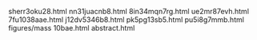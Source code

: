 sherr3oku28.html
nn31juacnb8.html
8in34mqn7rg.html
ue2mr87evh.html
7fu1038aae.html
j12dv5346b8.html
pk5pg13sb5.html
pu5i8g7mmb.html
figures/mass
10bae.html
abstract.html